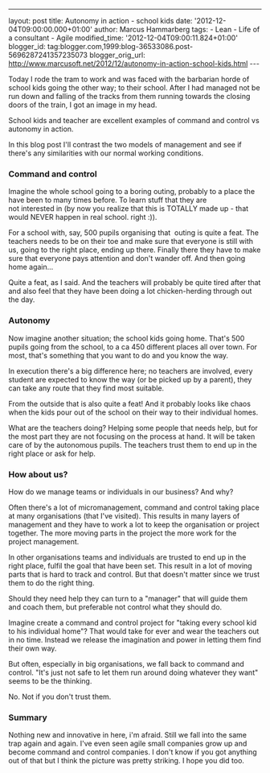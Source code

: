 ---
layout: post
title: Autonomy in action - school kids
date: '2012-12-04T09:00:00.000+01:00'
author: Marcus Hammarberg
tags: - Lean -
Life of a consultant - Agile
modified_time: '2012-12-04T09:00:11.824+01:00'
blogger_id: tag:blogger.com,1999:blog-36533086.post-5696287241357235073
blogger_orig_url: http://www.marcusoft.net/2012/12/autonomy-in-action-school-kids.html ---

<div dir="ltr" style="text-align: left;" trbidi="on">

Today I rode the tram to work and was faced with the barbarian horde of
school kids going the other way; to their school. After I had managed
not be run down and falling of the tracks from them running towards the
closing doors of the train, I got an image in my head.

School kids and teacher are excellent examples of command and control vs
autonomy in action.

In this blog post I'll contrast the two models of management and see if
there's any similarities with our normal working conditions.




### Command and control

Imagine the whole school going to a boring outing, probably to a place
the have been to many times before. To learn stuff that they are
not interested in (by now you realize that this is TOTALLY made up -
that would NEVER happen in real school. right :)).

For a school with, say, 500 pupils organising that  outing is quite a
feat. The teachers needs to be on their toe and make sure that everyone
is still with us, going to the right place, ending up there. Finally
there they have to make sure that everyone pays attention and don't
wander off. And then going home again...

Quite a feat, as I said. And the teachers will probably be quite tired
after that and also feel that they have been doing a lot chicken-herding
through out the day.

### Autonomy

<div>

Now imagine another situation; the school kids going home. That's 500
pupils going from the school, to a ca 450 different places all over
town. For most, that's something that you want to do and you know the
way.

</div>

<div>



</div>

<div>

In execution there's a big difference here; no teachers are involved,
every student are expected to know the way (or be picked up by a
parent), they can take any route that they find most suitable. 

</div>

<div>



</div>

<div>

From the outside that is also quite a feat! And it probably looks like
chaos when the kids pour out of the school on their way to their
individual homes. 

</div>

<div>



</div>

<div>

What are the teachers doing? Helping some people that needs help, but
for the most part they are not focusing on the process at hand. It will
be taken care of by the autonomous pupils. The teachers trust them to
end up in the right place or ask for help. 

</div>

### How about us?

<div>

How do we manage teams or individuals in our business? And why? 

</div>

<div>



</div>

<div>

Often there's a lot of micromanagement, command and control taking place
at many organisations (that I've visited). This results in many layers
of management and they have to work a lot to keep the organisation or
project together. The more moving parts in the project the more work for
the project management.

</div>

<div>



</div>

<div>

In other organisations teams and individuals are trusted to end up in
the right place, fulfil the goal that have been set. This result in a
lot of moving parts that is hard to track and control. But that doesn't
matter since we trust them to do the right thing. 

</div>

<div>

Should they need help they can turn to a "manager" that will guide them
and coach them, but preferable not control what they should do. 

</div>

<div>



</div>

<div>

Imagine create a command and control project for "taking every school
kid to his individual home"? That would take for ever and wear the
teachers out in no time. Instead we release the imagination and power in
letting them find their own way. 

</div>

<div>



</div>

<div>

But often, especially in big organisations, we fall back to command and
control. "It's just not safe to let them run around doing whatever they
want" seems to be the thinking. 

</div>

<div>

No. Not if you don't trust them. 

</div>

### Summary

<div>

Nothing new and innovative in here, i'm afraid. Still we fall into the
same trap again and again. I've even seen agile small companies grow up
and become command and control companies. I don't know if you got
anything out of that but I think the picture was pretty striking. I hope
you did too. 

</div>

</div>
